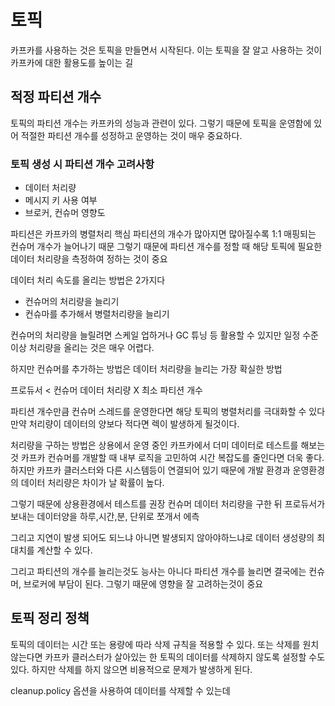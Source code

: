 # 토픽

카프카를 사용하는 것은 토픽을 만들면서 시작된다.
이는 토픽을 잘 알고 사용하는 것이 카프카에 대한 활용도를 높이는 길

## 적정 파티션 개수

토픽의 파티션 개수는 카프카의 성능과 관련이 있다. 그렇기 때문에 토픽을 운영함에 있어 적절한 파티션 개수를 성정하고 운영하는 것이 매우 중요하다.

### 토픽 생성 시 파티션 개수 고려사항

- 데이터 처리량
- 메시지 키 사용 여부
- 브로커, 컨슈머 영향도

파티션은 카프카의 병렬처리 핵심
파티션의 개수가 많아지면 많아질수록 1:1 매핑되는 컨슈머 개수가 늘어나기 때문
그렇기 때문에 파티션 개수를 정할 때 해당 토픽에 필요한 데이터 처리량을 측정하여 정하는 것이 중요

데이터 처리 속도를 올리는 방법은 2가지다
- 컨슈머의 처리량을 늘리기
- 컨슈마를 추가해서 병렬처리량을 늘리기

컨슈머의 처리량을 늘릴려면 스케일 업하거나 GC 튜닝 등 활용할 수 있지만 일정 수준 이상 처리량을 올리는 것은 매우 어렵다.

하지만 컨슈머를 추가하는 방법은 데이터 처리량을 늘리는 가장 확실한 방법

프로듀서 < 컨슈머 데이터 처리량 X 최소 파티션 개수

파티션 개수만큼 컨슈머 스레드를 운영한다면 해당 토픽의 병렬처리를 극대화할 수 있다 만약 처리량이 데이터의 양보다 적다면 렉이 발생하게 될것이다.

처리량을 구하는 방법은 상용에서 운영 중인 카프카에서 더미 데이터로 테스트를 해보는 것
카프카 컨슈머를 개발할 때 내부 로직을 고민하여 시간 복잡도를 줄인다면 더욱 좋다.
하지만 카프카 클러스터와 다른 시스템등이 연결되어 있기 때문에 개발 환경과 운영환경의 데이터 처리량은 차이가 날 확률이 높다.

그렇기 때문에 상용환경에서 테스트를 권장
컨슈머 데이터 처리량을 구한 뒤 프로듀서가 보내는 데이터양을 하루,시간,분, 단위로 쪼개서 에측

그리고 지연이 발생 되어도 되느냐 아니면 발생되지 않아야하느냐로 데이터 생성량의 최대치를 계산할 수 있다.

그리고 파티션의 개수를 늘리는것도 능사는 아니다 파티션 개수를 늘리면 결국에는 컨슈머, 브로커에 부담이 된다. 그렇기 때문에 영향을 잘 고려하는것이 중요

## 토픽 정리 정책
토픽의 데이터는 시간 또는 용량에 따라 삭제 규칙을 적용할 수 있다. 
또는 삭제를 원치 않는다면 카프카 클러스터가 살아있는 한 토픽의 데이터를 삭제하지 않도록 설정할 수도 있다.
하지만 삭제를 하지 않으면 비용적으로 문제가 발생하게 된다.

cleanup.policy 옵션을 사용하여 데이터를 삭제할 수 있는데 


